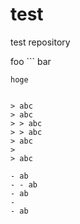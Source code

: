 test
====

test repository

foo ```
    bar

    hoge
```

> abc
> abc
> > abc
> > abc
> abc
> 
> abc

- ab
- - ab
- ab
- 
- ab
